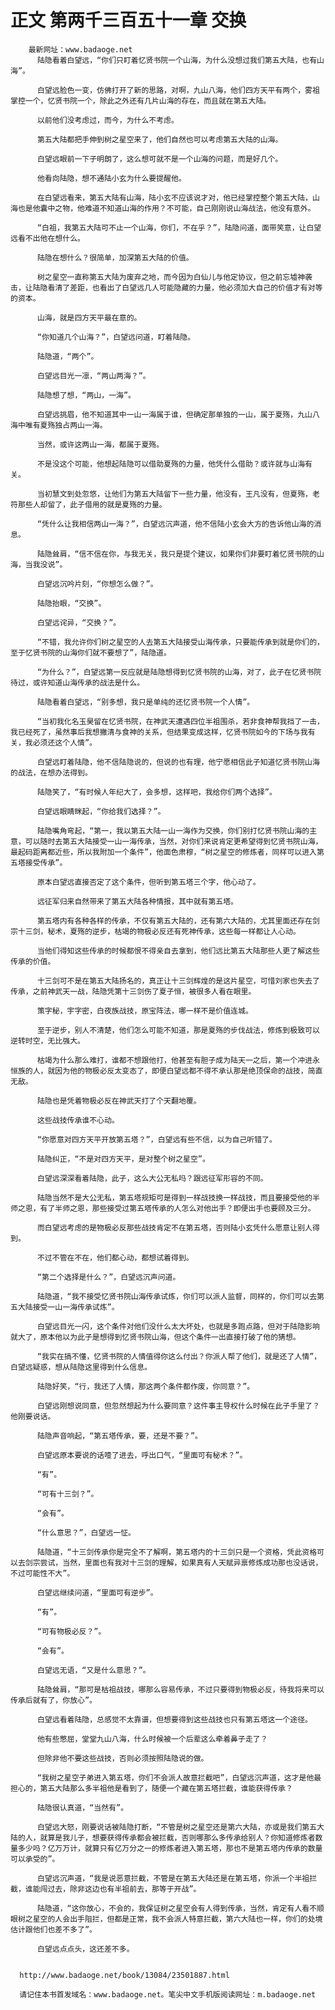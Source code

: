 # 正文 第两千三百五十一章 交换
        最新网址：www.badaoge.net
          陆隐看着白望远，“你们只盯着忆贤书院一个山海，为什么没想过我们第五大陆，也有山海”。
      
          白望远脸色一变，仿佛打开了新的思路，对啊，九山八海，他们四方天平有两个，雾祖掌控一个，忆贤书院一个，除此之外还有几片山海的存在，而且就在第五大陆。
      
          以前他们没考虑过，而今，为什么不考虑。
      
          第五大陆都把手伸到树之星空来了，他们自然也可以考虑第五大陆的山海。
      
          白望远眼前一下子明朗了，这么想可就不是一个山海的问题，而是好几个。
      
          他看向陆隐，想不通陆小玄为什么要提醒他。
      
          在白望远看来，第五大陆有山海，陆小玄不应该说才对，他已经掌控整个第五大陆，山海也是他囊中之物，他难道不知道山海的作用？不可能，自己刚刚说山海战法，他没有意外。
      
          “白祖，我第五大陆可不止一个山海，你们，不在乎？”，陆隐问道，面带笑意，让白望远看不出他在想什么。
      
          陆隐在想什么？很简单，加深第五大陆的价值。
      
          树之星空一直称第五大陆为废弃之地，而今因为白仙儿与他定协议，但之前忘墟神袭击，让陆隐看清了差距，也看出了白望远几人可能隐藏的力量，他必须加大自己的价值才有对等的资本。
      
          山海，就是四方天平最在意的。
      
          “你知道几个山海？”，白望远问道，盯着陆隐。
      
          陆隐道，“两个”。
      
          白望远目光一凛，“两山两海？”。
      
          陆隐想了想，“两山，一海”。
      
          白望远挑眉，他不知道其中一山一海属于谁，但确定那单独的一山，属于夏殇，九山八海中唯有夏殇独占两山一海。
      
          当然，或许这两山一海，都属于夏殇。
      
          不是没这个可能，他想起陆隐可以借助夏殇的力量，他凭什么借助？或许就与山海有关。
      
          当初慧文到处忽悠，让他们为第五大陆留下一些力量，他没有，王凡没有，但夏殇，老符那些人却留了，此子借用的就是夏殇的力量。
      
          “凭什么让我相信两山一海？”，白望远沉声道，他不信陆小玄会大方的告诉他山海的消息。
      
          陆隐耸肩，“信不信在你，与我无关，我只是提个建议，如果你们非要盯着忆贤书院的山海，当我没说”。
      
          白望远沉吟片刻，“你想怎么做？”。
      
          陆隐抬眼，“交换”。
      
          白望远诧异，“交换？”。
      
          “不错，我允许你们树之星空的人去第五大陆接受山海传承，只要能传承到就是你们的，至于忆贤书院的山海你们就不要想了”，陆隐道。
      
          “为什么？”，白望远第一反应就是陆隐想得到忆贤书院的山海，对了，此子在忆贤书院待过，或许知道山海传承的战法是什么。
      
          陆隐看着白望远，“别多想，我只是单纯的还忆贤书院一个人情”。
      
          “当初我化名玉昊留在忆贤书院，在神武天遭遇四位半祖围杀，若非食神帮我挡了一击，我已经死了，虽然事后我想撇清与食神的关系，但结果变成这样，忆贤书院如今的下场与我有关，我必须还这个人情”。
      
          白望远盯着陆隐，他不信陆隐说的，但说的也有理，他宁愿相信此子知道忆贤书院山海的战法，在想办法得到。
      
          陆隐笑了，“有时候人年纪大了，会多想，这样吧，我给你们两个选择”。
      
          白望远眼睛眯起，“你给我们选择？”。
      
          陆隐嘴角弯起，“第一，我以第五大陆一山一海作为交换，你们别打忆贤书院山海的主意，可以随时去第五大陆接受一山一海传承，当然，对你们来说肯定更希望得到忆贤书院山海，最起码距离都近些，所以我附加一个条件”，他面色肃穆，“树之星空的修炼者，同样可以进入第五塔接受传承”。
      
          原本白望远直接否定了这个条件，但听到第五塔三个字，他心动了。
      
          远征军归来自然带来了第五大陆各种情报，其中就有第五塔。
      
          第五塔内有各种各样的传承，不仅有第五大陆的，还有第六大陆的，尤其里面还存在剑宗十三剑，秘术，夏殇的逆步，枯竭的物极必反还有死神传承，这些每一样都让人心动。
      
          当他们得知这些传承的时候都恨不得亲自去拿到，他们远比第五大陆那些人更了解这些传承的价值。
      
          十三剑可不是在第五大陆扬名的，真正让十三剑辉煌的是这片星空，可惜刘家也失去了传承，之前神武天一战，陆隐凭第十三剑伤了夏子恒，被很多人看在眼里。
      
          策字秘，宇字密，白夜族战技，原宝阵法，哪一样不是价值连城。
      
          至于逆步，别人不清楚，他们怎么可能不知道，那是夏殇的步伐战法，修炼到极致可以逆转时空，无比强大。
      
          枯竭为什么那么难打，谁都不想跟他打，他甚至有胆子成为陆天一之后，第一个冲进永恒族的人，就因为他的物极必反太变态了，即便白望远都不得不承认那是绝顶保命的战技，简直无敌。
      
          陆隐也是凭着物极必反在神武天打了个天翻地覆。
      
          这些战技传承谁不心动。
      
          “你愿意对四方天平开放第五塔？”，白望远有些不信，以为自己听错了。
      
          陆隐纠正，“不是对四方天平，是对整个树之星空”。
      
          白望远深深看着陆隐，此子，这么大公无私吗？跟远征军形容的不同。
      
          陆隐当然不是大公无私，第五塔规矩可是得到一样战技换一样战技，而且要接受他的半师之恩，有了半师之恩，那些接受过第五塔传承的人怎么对他出手？即便出手也要顾及三分。
      
          而白望远考虑的是物极必反那些战技肯定不在第五塔，否则陆小玄凭什么愿意让别人得到。
      
          不过不管在不在，他们都心动，都想试着得到。
      
          “第二个选择是什么？”，白望远沉声问道。
      
          陆隐道，“我不接受忆贤书院山海传承试炼，你们可以派人监督，同样的，你们可以去第五大陆接受一山一海传承试炼”。
      
          白望远目光一闪，这个条件对他们没什么太大坏处，也就是多跑点路，但对于陆隐影响就大了，原本他以为此子是想得到忆贤书院山海，但这个条件一出直接打破了他的猜想。
      
          “我实在搞不懂，忆贤书院的人情值得你这么付出？你派人帮了他们，就是还了人情”，白望远疑惑，想从陆隐这里得到什么信息。
      
          陆隐好笑，“行，我还了人情，那这两个条件都作废，你同意？”。
      
          白望远刚想说同意，但忽然想起为什么要同意？这件事主导权什么时候在此子手里了？他刚要说话。
      
          陆隐声音响起，“第五塔传承，要，还是不要？”。
      
          白望远原本要说的话噎了进去，呼出口气，“里面可有秘术？”。
      
          “有”。
      
          “可有十三剑？”。
      
          “会有”。
      
          “什么意思？”，白望远一怔。
      
          陆隐道，“十三剑传承你是完全不了解啊，第五塔内的十三剑只是一个资格，凭此资格可以去剑宗尝试，当然，里面也有我对十三剑的理解，如果真有人天赋异禀修炼成功那也没话说，不过可能性不大”。
      
          白望远继续问道，“里面可有逆步”。
      
          “有”。
      
          “可有物极必反？”。
      
          “会有”。
      
          白望远无语，“又是什么意思？”。
      
          陆隐耸肩，“那可是枯祖战技，哪那么容易传承，不过只要得到物极必反，待我将来可以传承后就有了，你放心”。
      
          白望远看着陆隐，总感觉不太靠谱，但想要得到这些战技也只有第五塔这一个途径。
      
          他有些憋屈，堂堂九山八海，什么时候被一个后辈这么牵着鼻子走了？
      
          但除非他不要这些战技，否则必须按照陆隐说的做。
      
          “我树之星空子弟进入第五塔，你们不会派人故意拦截吧”，白望远沉声道，这才是他最担心的，第五大陆那么多半祖他是看到了，随便一个藏在第五塔拦截，谁能获得传承？
      
          陆隐很认真道，“当然有”。
      
          白望远大怒，刚要说话被陆隐打断，“不管是树之星空还是第六大陆，亦或是我们第五大陆的人，就算是我儿子，想要获得传承都会被拦截，否则哪那么多传承给别人？你知道修炼者数量多少吗？亿万万计，就算只有亿万分之一的修炼者进入第五塔，那也不是第五塔内传承的数量可以承受的”。
      
          白望远沉声道，“我是说恶意拦截，不管是在第五大陆还是在第五塔，你派一个半祖拦截，谁能闯过去，除非这边也有半祖前去，那等于开战”。
      
          陆隐道，“这你放心，不会的，我保证树之星空会有人得到传承，当然，肯定有人看不顺眼树之星空的人会出手阻拦，但都是正常，我不会派人特意拦截，第六大陆也一样，你们的处境估计跟他们也差不多了”。
      
          白望远点点头，这还差不多。
      
      
      http://www.badaoge.net/book/13084/23501887.html
      
      请记住本书首发域名：www.badaoge.net。笔尖中文手机版阅读网址：m.badaoge.net